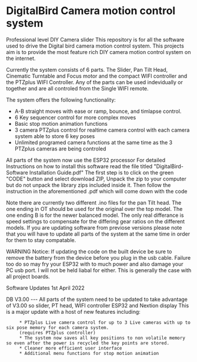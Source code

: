 # DigitalBird Camera motion control system
Professional level DIY Camera slider
This repository is for all the software used to drive the Digital bird camera motion control system.
This projects aim is to provide the most feature rich DIY camera motion control system on the internet.

Currently the system consists of 6 parts. The Slider, Pan Tilt Head, Cinematic Turntable and Focus motor and the compact WIFI controller
and the PTZplus WIFI Controller. Any of the parts can be used indevidually or together and are all controled from the Single WIFI remote.

The system offers the following functionality:
* A-B straight moves with ease or ramp, bounce, and timlapse control.
* 6 Key sequencer control for more complex moves
* Basic stop motion animation functions
* 3 camera PTZplus control for realtime camera control with each camera system able to store 6 key poses
* Unlimited programed camera functions at the same time as the 3 PTZplus cameras are being controled

All parts of the system now use the ESP32 processor
For detailed Instructions on how to install this software read the file titled "DigitalBird-Software Installation Guide.pdf"
The first step is to click on the green "CODE" button and select download ZIP, Unpack the zip to your computer but do not unpack the library zips included inside it.
Then follow the instruction in the aforementioned .pdf which will come down with the code

Note there are currently two different .ino files for the pan Tilt head. The one ending in OT should be used for the original over the top model. The one ending B is for the newer balanced model. The only real differance is speed settings to compensate for the differing gear ratios on the different models. If you are updating software from previose versions please note that you will have to update all parts of the system at the same time in order for them to stay compatable.

WARNING Notice:
If updating the code on the built device be sure to remove the battery from the device before you plug in the usb cable.
Failure too do so may fry your ESP32 with to much power and also damage your PC usb port.
I will not be held liabal for either. This is generally the case with all project boards.

Software Updates 1st April 2022

DB V3.00 ---  All parts of the system need to be updated to take advantage of V3.00 so slider, PT head, WIFI controller ESP32 and Nextion display
              This is a major update with a host of new features including:
                                  
         * PTZplus Live camera control for up to 3 Live cameras with up to six pose memory for each camera system.
         (requires PTZplus controller)
         * The system now saves all key positions to non volatile memory so even after the power is recycled the key points are stored.
         * Cleaner more efficient user interface
         * Additional menu functions for stop motion animation

                                  

